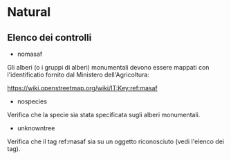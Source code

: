 # Natural

## Elenco dei controlli

- nomasaf

Gli alberi (o i gruppi di alberi) monumentali devono essere mappati con l'identificatio fornito dal Ministero dell'Agricoltura:

https://wiki.openstreetmap.org/wiki/IT:Key:ref:masaf

- nospecies

Verifica che la specie sia stata specificata sugli alberi monumentali.

- unknowntree

Verifica che il tag ref:masaf sia su un oggetto riconosciuto (vedi l'elenco dei tag).

